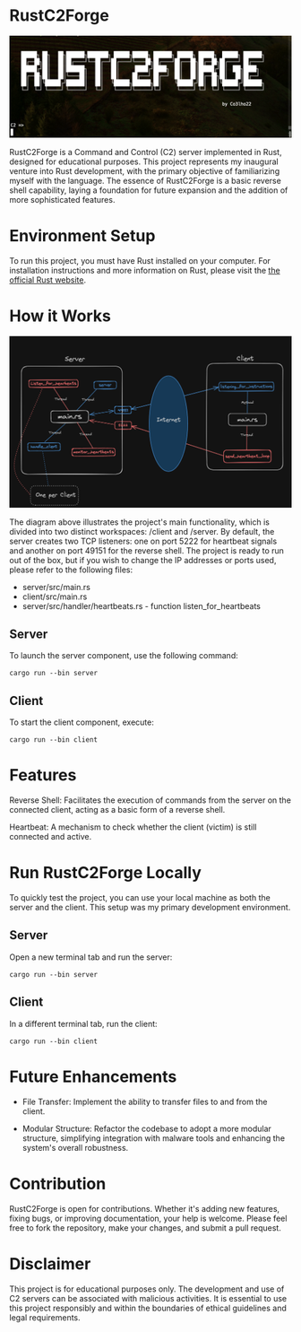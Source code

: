 # RustC2Forge
![](images/name.png)

RustC2Forge is a Command and Control (C2) server implemented in Rust, designed for educational purposes. This project represents my inaugural venture into Rust development, with the primary objective of familiarizing myself with the language. The essence of RustC2Forge is a basic reverse shell capability, laying a foundation for future expansion and the addition of more sophisticated features.

# Environment Setup
To run this project, you must have Rust installed on your computer. For installation instructions and more information on Rust, please visit the [the official Rust website](https://www.rust-lang.org/tools/install).

# How it Works
![](images/main.png)

The diagram above illustrates the project's main functionality, which is divided into two distinct workspaces: /client and /server. By default, the server creates two TCP listeners: one on port 5222 for heartbeat signals and another on port 49151 for the reverse shell. The project is ready to run out of the box, but if you wish to change the IP addresses or ports used, please refer to the following files:
- server/src/main.rs
- client/src/main.rs
- server/src/handler/heartbeats.rs - function listen_for_heartbeats

## Server
To launch the server component, use the following command:
```Shell
cargo run --bin server
```

## Client
To start the client component, execute:
```Shell
cargo run --bin client
```

# Features
Reverse Shell: Facilitates the execution of commands from the server on the connected client, acting as a basic form of a reverse shell.

Heartbeat: A mechanism to check whether the client (victim) is still connected and active.

# Run RustC2Forge Locally
To quickly test the project, you can use your local machine as both the server and the client. This setup was my primary development environment.

## Server
Open a new terminal tab and run the server:
```Shell
cargo run --bin server
```

## Client
In a different terminal tab, run the client:
```Shell
cargo run --bin client
```

# Future Enhancements
- File Transfer: Implement the ability to transfer files to and from the client.

- Modular Structure: Refactor the codebase to adopt a more modular structure, simplifying integration with malware tools and enhancing the system's overall robustness.

# Contribution
RustC2Forge is open for contributions. Whether it's adding new features, fixing bugs, or improving documentation, your help is welcome. Please feel free to fork the repository, make your changes, and submit a pull request.

# Disclaimer
This project is for educational purposes only. The development and use of C2 servers can be associated with malicious activities. It is essential to use this project responsibly and within the boundaries of ethical guidelines and legal requirements.

